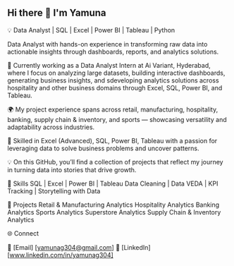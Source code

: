 ## Hi there 👋 I'm Yamuna

💡 Data Analyst | SQL | Excel | Power BI | Tableau | Python

Data Analyst with hands-on experience in transforming raw data into actionable insights through dashboards, reports, and analytics solutions.

💼 Currently working as a Data Analyst Intern at Ai Variant, Hyderabad, where I focus on analyzing large datasets, building interactive dashboards, generating business insights, and sdeveloping analytics solutions across hospitality and other business domains through Excel, SQL, Power BI, and Tableau.

🌍 My project experience spans across retail, manufacturing, hospitality, banking, supply chain & inventory, and sports — showcasing versatility and adaptability across industries.

🚀 Skilled in Excel (Advanced), SQL, Power BI, Tableau with a passion for leveraging data to solve business problems and uncover patterns.

💡 On this GitHub, you’ll find a collection of projects that reflect my journey in turning data into stories that drive growth.

🔹 Skills
SQL | Excel | Power BI | Tableau
Data Cleaning | Data VEDA | KPI Tracking | Storytelling with Data

📂 Projects
Retail & Manufacturing Analytics
Hospitality Analytics
Banking Analytics
Sports Analytics
Superstore Analytics
Supply Chain & Inventory Analytics

🌐 Connect

📧 [Email] [yamunag304@gmail.com]
🔗 [LinkedIn] [www.linkedin.com/in/yamunag304]
